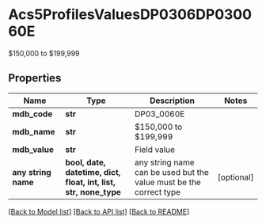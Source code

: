 # Acs5ProfilesValuesDP0306DP030060E

$150,000 to $199,999

## Properties
Name | Type | Description | Notes
------------ | ------------- | ------------- | -------------
**mdb_code** | **str** | DP03_0060E | 
**mdb_name** | **str** | $150,000 to $199,999 | 
**mdb_value** | **str** | Field value | 
**any string name** | **bool, date, datetime, dict, float, int, list, str, none_type** | any string name can be used but the value must be the correct type | [optional]

[[Back to Model list]](../README.md#documentation-for-models) [[Back to API list]](../README.md#documentation-for-api-endpoints) [[Back to README]](../README.md)


